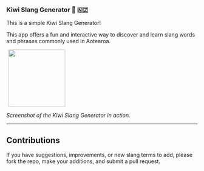 ### Kiwi Slang Generator 🥝 🇳🇿

This is a simple Kiwi Slang Generator! 

This app offers a fun and interactive way to discover and learn slang words and phrases commonly used in Aotearoa.

<img src="/app/src/main/res/drawable/app_ui.gif" width="150" hspace="5">

*Screenshot of the Kiwi Slang Generator in action.*

---
## Contributions

If you have suggestions, improvements, or new slang terms to add, please fork the repo, make your additions, and submit a pull request.
